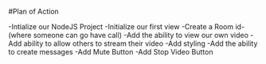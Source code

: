 #Plan of Action

-Intialize our NodeJS Project
-Initialize our first view
-Create a Room id- (where someone can go have call)
-Add the ability to view our own video
-Add ability to allow others to stream their video
-Add styling
-Add the ability to create messages
-Add Mute Button
-Add Stop Video Button
